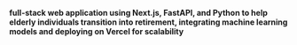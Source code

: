 **full-stack web application using Next.js, FastAPI, and Python to help elderly individuals transition into retirement, integrating machine learning models and deploying on Vercel for scalability**
